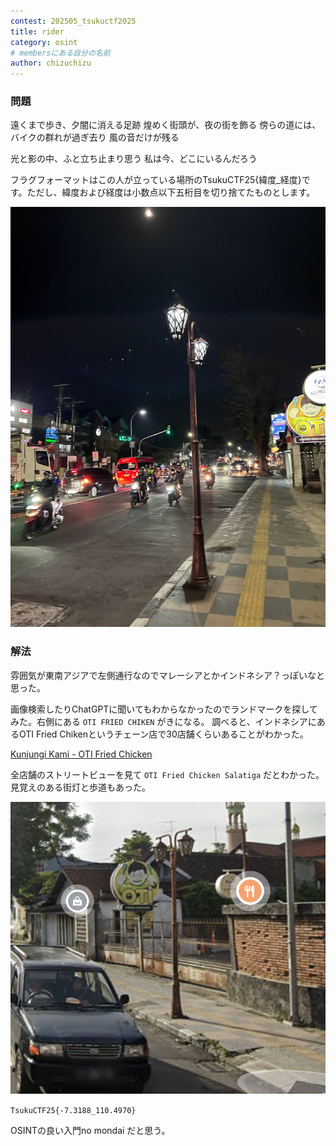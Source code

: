 ```yaml
---
contest: 202505_tsukuctf2025
title: rider
category: osint
# membersにある自分の名前
author: chizuchizu
---
```


### 問題

遠くまで歩き、夕闇に消える足跡
煌めく街頭が、夜の街を飾る
傍らの道には、バイクの群れが過ぎ去り
風の音だけが残る

光と影の中、ふと立ち止まり思う
私は今、どこにいるんだろう

フラグフォーマットはこの人が立っている場所のTsukuCTF25{緯度_経度}です。ただし、緯度および経度は小数点以下五桁目を切り捨てたものとします。

![](./images/rider.png)

### 解法

雰囲気が東南アジアで左側通行なのでマレーシアとかインドネシア？っぽいなと思った。

画像検索したりChatGPTに聞いてもわからなかったのでランドマークを探してみた。右側にある `OTI FRIED CHIKEN` がきになる。
調べると、インドネシアにあるOTI Fried Chikenというチェーン店で30店舗くらいあることがわかった。

[Kunjungi Kami - OTI Fried Chicken](https://otifriedchicken.com/kunjungi-kami/)

全店舗のストリートビューを見て `OTI Fried Chicken Salatiga` だとわかった。見覚えのある街灯と歩道もあった。

![Alt text](./images/rider_2.png)

`TsukuCTF25{-7.3188_110.4970}`

OSINTの良い入門no
mondai 
だと思う。